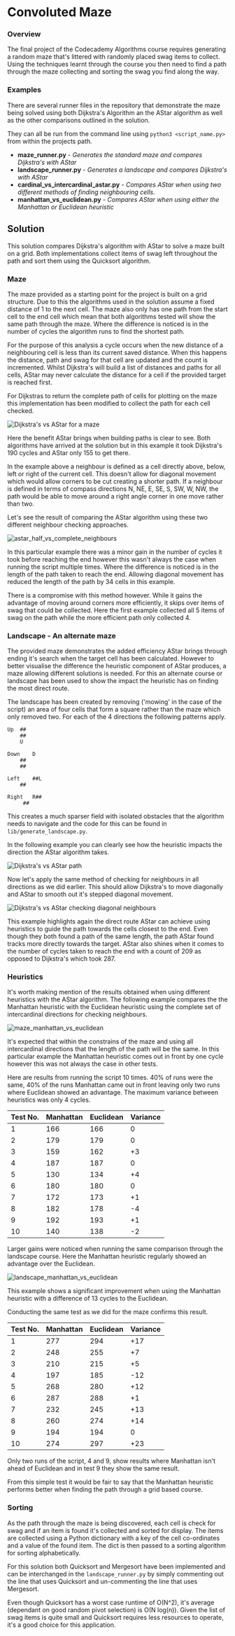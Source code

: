 Convoluted Maze
===============

### Overview

The final project of the Codecademy Algorithms course requires generating a random maze that's littered with randomly placed swag items to collect. Using the techniques learnt through the course you then need to find a path through the maze collecting and sorting the swag you find along the way. 

### Examples

There are several runner files in the repository that demonstrate the maze being solved using both Dijkstra's Algorithm an the AStar algorithm as well as the other comparisons outlined in the solution.

They can all be run from the command line using `python3 <script_name.py>` from within the projects path.

- **maze_runner.py** - *Generates the standard maze and compares Dijkstra's with AStar*
- **landscape_runner.py** - *Generates a landscape and compares Dijkstra's with AStar*
- **cardinal_vs_intercardinal_astar.py** - *Compares AStar when using two different methods of finding neighbouring cells.*
- **manhattan_vs_euclidean.py** - *Compares AStar when using either the Manhattan or Euclidean heuristic*



## Solution

This solution compares Dijkstra's algorithm with AStar to solve a maze built on a grid. Both implementations collect items of swag left throughout the path and sort them using the Quicksort algorithm. 

### Maze

The maze provided as a starting point for the project is built on a grid structure. Due to this the algorithms used in the solution assume a fixed distance of 1 to the next cell. The maze also only has one path from the start cell to the end cell which mean that both algorithms tested will show the same path through the maze. Where the difference is noticed is in the number of cycles the algorithm runs to find the shortest path. 

For the purpose of this analysis a cycle occurs when the new distance of a neighbouring cell is less than its current saved distance. When this happens the distance, path and swag for that cell are updated and the count is incremented. Whilst Dijkstra's will build a list of distances and paths for all cells, AStar may never calculate the distance for a cell if the provided target is reached first. 

For Dijkstras to return the complete path of cells for plotting on the maze this implementation has been modified to collect the path for each cell checked. 

![Dijkstra's vs AStar for a maze](assets/dijkstras_vs_astar_maze.png)

Here the benefit AStar brings when building paths is clear to see. Both algorithms have arrived at the solution but in this example it took Dijkstra's 190 cycles and AStar only 155 to get there. 

In the example above a neighbour is defined as a cell directly above, below, left or right of the current cell. This doesn't allow for diagonal movement which would allow corners to be cut creating a shorter path. If a neighbour is defined in terms of compass directions N, NE, E, SE, S, SW, W, NW, the path would be able to move around a right angle corner in one move rather than two. 

Let's see the result of comparing the AStar algorithm using these two different neighbour checking approaches. 

  ![astar_half_vs_complete_neighbours](assets/astar_cardinal_vs_intercardinal_neighbours_3.png)

In this particular example there was a minor gain in the number of cycles it took before reaching the end however this wasn't always the case when running the script multiple times. Where the difference is noticed is in the length of the path taken to reach the end. Allowing diagonal movement has reduced the length of the path by 34 cells in this example.

There is a compromise with this method however. While it gains the advantage of moving around corners more efficiently, it skips over items of swag that could be collected. Here the first example collected all 5 items of swag on the path while the more efficient path only collected 4. 



### Landscape - An alternate maze

The provided maze demonstrates the added efficiency AStar brings through ending it's search when the target cell has been calculated. However to better visualise the difference the heuristic component of AStar produces, a maze allowing different solutions is needed. For this an alternate course or landscape has been used to show the impact the heuristic has on finding the most direct route. 

The landscape has been created by removing ('mowing' in the case of the script) an area of four cells that form a square rather than the maze which only removed two. For each of the 4 directions the following patterns apply.

```
Up 	##
	##
	U

Down	D
	##
	##
		
Left	##L
	##

Right	R##
	 ##
```

This creates a much sparser field with isolated obstacles that the algorithm needs to navigate and the code for this can be found in `lib/generate_landscape.py`.

In the following example you can clearly see how the heuristic impacts the direction the AStar algorithm takes. 

![Dijkstra's vs AStar path](assets/dijkstras_vs_astar_path.png)

Now let's apply the same method of checking for neighbours in all directions as we did earlier. This should allow Dijkstra's to move diagonally and AStar to smooth out it's stepped diagonal movement. 

![Dijkstra's vs AStar checking diagonal neighbours](assets/dijkstras_vs_astar_intercardinal.png) 

This example highlights again the direct route AStar can achieve using heuristics to guide the path towards  the cells closest to the end. Even though they both found a path of the same length, the path AStar found  tracks more directly towards the target. AStar also shines when it comes to the number of cycles taken to reach the end with a count of 209 as opposed to Dijkstra's which took 287.



### Heuristics

It's worth making mention of the results obtained when using different heuristics with the AStar algorithm. The following example compares the the Manhattan heuristic with the Euclidean heuristic using the complete set of intercardinal directions for checking neighbours.

![maze_manhattan_vs_euclidean](assets/maze_manhattan_vs_euclidean.png)

It's expected that within the constrains of the maze and using all intercardinal directions that the length of the path will be the same. In this particular example the Manhattan heuristic comes out in front by one cycle however this was not always the case in other tests. 

Here are results from running the script 10 times. 40% of runs were the same, 40% of the runs Manhattan came out in front leaving only two runs where Euclidean showed an advantage. The maximum variance between heuristics was only 4 cycles.

| Test No. | Manhattan | Euclidean | Variance |
| -------- | --------- | --------- | -------- |
| 1        | 166       | 166       | 0        |
| 2        | 179       | 179       | 0        |
| 3        | 159       | 162       | +3       |
| 4        | 187       | 187       | 0        |
| 5        | 130       | 134       | +4       |
| 6        | 180       | 180       | 0        |
| 7        | 172       | 173       | +1       |
| 8        | 182       | 178       | -4       |
| 9        | 192       | 193       | +1       |
| 10       | 140       | 138       | -2       |



Larger gains were noticed when running the same comparison through the landscape course. Here the Manhattan heuristic regularly showed an advantage over the Euclidean. 

![landscape_manhattan_vs_euclidean](assets/landscape_manhattan_vs_euclidean.png)

This example shows a significant improvement when using the Manhattan heuristic with a difference of 13 cycles to the Euclidean.

Conducting the same test as we did for the maze confirms this result. 

| Test No. | Manhattan | Euclidean | Variance |
| -------- | --------- | --------- | -------- |
| 1        | 277       | 294       | +17      |
| 2        | 248       | 255       | +7       |
| 3        | 210       | 215       | +5       |
| 4        | 197       | 185       | -12      |
| 5        | 268       | 280       | +12      |
| 6        | 287       | 288       | +1       |
| 7        | 232       | 245       | +13      |
| 8        | 260       | 274       | +14      |
| 9        | 194       | 194       | 0        |
| 10       | 274       | 297       | +23      |

Only two runs of the script, 4 and 9, show results where Manhattan isn't ahead of Euclidean and in test 9 they show the same result. 

From this simple test it would be fair to say that the Manhattan heuristic performs better when finding the path through a grid based course. 



### Sorting

As the path through the maze is being discovered, each cell is check for swag and if an item is found it's collected and sorted for display. The items are collected using a Python dictionary with a key of the cell co-ordinates and a value of the found item. The dict is then passed to a sorting algorithm for sorting alphabetically. 

For this solution both Quicksort and Mergesort have been implemented and can be interchanged in the `landscape_runner.py` by simply commenting out the line that uses Quicksort and un-commenting the line that uses Mergesort. 

Even though Quicksort has a worst case runtime of O(N^2), it's average (dependant on good random pivot selection) is O(N log(n)). Given the list of swag items is quite small and Quicksort requires less resources to operate, it's a good choice for this application.

